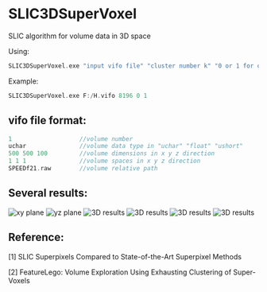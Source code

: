 # SLIC3DSuperVoxel
SLIC algorithm for volume data in 3D space


Using:
```c
SLIC3DSuperVoxel.exe "input vifo file" "cluster number k" "0 or 1 for output label file" "0 or 1 for output boundary file"
```

Example:
```c
SLIC3DSuperVoxel.exe F:/H.vifo 8196 0 1
```

vifo file format:
-----------------------------------------------------
```cpp
1                   //volume number
uchar               //volume data type in "uchar" "float" "ushort"
500 500 100         //volume dimensions in x y z direction
1 1 1               //volume spaces in x y z direction
SPEEDf21.raw        //volume relative path
```

Several results:
-----------------------------------------------------

![xy plane](https://github.com/XiangyangHe/SLIC3DSuperVoxel/blob/master/image/design%20sketch_xyplane.png)
![yz plane](https://github.com/XiangyangHe/SLIC3DSuperVoxel/blob/master/image/design%20sketch_yzplane.png)
![3D results](https://github.com/XiangyangHe/SLIC3DSuperVoxel/blob/master/image/design%20sketch_volumerendering.png)
![3D results](https://github.com/XiangyangHe/SLIC3DSuperVoxel/blob/master/image/design%20sketch_asteroid_tev.png)
![3D results](https://github.com/XiangyangHe/SLIC3DSuperVoxel/blob/master/image/design%20sketch_MANIX.png)
![3D results](https://github.com/XiangyangHe/SLIC3DSuperVoxel/blob/master/image/design%20sketch_tooth.png)


Reference:
-----------------------------------------------------
[1] SLIC Superpixels Compared to State-of-the-Art Superpixel Methods

[2] FeatureLego: Volume Exploration Using Exhausting Clustering of Super-Voxels
